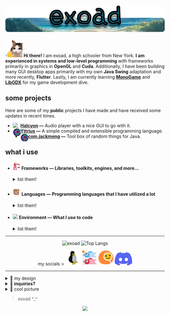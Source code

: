 <h1 align="center">
  <img src="title_pic.png" alt="exoad"/>
</h1>

<img src="wave.png" width=54/> **Hi there!** I am exoad, a high schooler from New York. **I am experienced in systems and low-level programming** with frameworks primarily in graphics in **OpenGL** and **Cuda**. Additionally, I have been building many GUI desktop apps primarily with my own **Java Swing** adaptation and more recently, **Flutter**. Lastly, I am currently learning [**MonoGame**](https://www.monogame.net/) and [**LibGDX**](https://libgdx.com/) for my game development dive.

<h2>some projects</h2>

Here are some of my **public** projects I have made and have received some updates in recent times.

<ul>
  <li>
    <a href="https://github.com/Halcyoninae"> <img align="left" src="https://github.com/Halcyoninae/Halcyon.c/blob/master/assets/app/Halcyon_Logo.png" width=24> <strong>Halcyon</a>   —</strong>   Audio player with a nice GUI to go with it.
  </li>
  <li>
    <a href="https://github.com/exoad/yttriuslang.c"> <img align="left" src="unknown.png" width=24> <strong>Yttrius</a>   —</strong>   A simple compiled and extensible programming language.
  </li>
  <li>
    <a href="https://github.com/exoad/com.jackmeng"> <img align="left" src="unknown.png" width=24> <strong>com.jackmeng</a>   —</strong>   Tool box of random things for Java.
  </li>    
</ul>

<h2>what i use</h2>


<ul>
  <li>
    <h4> <img src="construction.png" width=24/> <strong>Frameworks   —</strong>   Libraries, toolkits, engines, and more...</h4>
    <details>
      <summary>
        list them!
      </summary>
    <ul>
      <li><a href="https://www.glfw.org/"> <img align="left" src="OpenGL_100px_June16.png" width=24>GLFW</a></li>
      <li><a href="https://flutter.dev"> <img align="left" src="https://storage.googleapis.com/cms-storage-bucket/0dbfcc7a59cd1cf16282.png" width=16>Flutter</a></li>
      <li><a href="https://docs.oracle.com/en/java/javase/17/docs/api/java.desktop/javax/swing/package-summary.html"> <img align="left" src="https://brandslogos.com/wp-content/uploads/images/java-logo-2.png" width=18>Swing</a></li>
      <li><a href="https://github.com/Kode/Kha"> <img align="left" src="https://haxe.org/img/branding/haxe-logo-glyph.png" width=20>Kha</a></li>
      <li><a href="https://www.google.com/search?client=firefox-b-1-d&q=libgdx"> <img align="left" src="https://avatars.githubusercontent.com/u/509841?s=200&v=4" width=20>LibGDX</a></li>
      <li><a href="https://www.monogame.net/"> <img align="left" src="https://github.com/MonoGame/MonoGame.Logo/raw/master/FullColorOnLight/LogoOnly_128px.png?raw=true" width=20>MonoGame</a></li>
      <li><a href="https://nodejs.org/en"> <img align="left" src="nodejs.png" width=20>NodeJS <em>[including NPM packages]</em></a></li>
      <li><a href="https://llvm.org/"> <img align="left" src="https://llvm.org/img/DragonMedium.png" width=20>LLVM</a></li>
      <li><a href="https://github.com/Kode/Kha"> <img align="left" src="https://github.com/Kode.png?size=512" width=20>Kha</a></li>
      <li><a href="https://tauri.app/"> <img align="left" src="tauri.png" width=20>Tauri</a></li>
      <li><a href="https://skia.org/"> <img align="left" src="https://upload.wikimedia.org/wikipedia/en/thumb/3/33/Skia_Project_Logo.svg/263px-Skia_Project_Logo.svg.png" width=20>Skia</a></li>
    </ul>
    </details>
  </li>
  <li>
    <h4><img src="command_block.gif" width=24 /> <strong>Languages   —</strong>   Programming languages that I have utilized a lot</h4>
    <details>
    <summary>
      list them!
    </summary>
    <ul>
      <li>
        <strong>Object Oriented</strong>
        <ul>
          <li>Java/Kotlin (>3) </li>
          <li>Dart (>2)</li>
          <li>C++ (>4)</li>
          <li>Haxe (>3)</li>
          <li>C# (>0.5)</li>
        </ul>
      </li>
      <li>
        <strong>Script-based</strong>
        <ul>
          <li>JavaScript (>2)</li>
          <li>Lua (>4)</li>
        </ul>
      </li>
      <li>
        <strong>General</strong>
        <ul>
          <li>C (>5)</li>
          <li>Rust (>0.5)</li>
        </ul>
      </li>
    </ul>
    </details>
  </li>
  <li>
    <h4><img src="https://emojigraph.org/media/google/night-with-stars_1f303.png" width=24 /> <strong>Environment   —</strong>   What I use to code</h4>
    <details>
    <summary>list them!</summary>
    <ul>
      <li><strong>General Editor</strong>: <a href="https://code.visualstudio.com/">VSCode</a></li>
      <li><strong>OS</strong>: <a href="https://manjaro.org/"><img src="https://gitlab.manjaro.org/artwork/branding/logo/-/raw/master/logo.png" width=20 /> Manjaro (KDE)</a></li>
    </ul>
    </details>
  </li>
</ul>

<hr>

<div align="center">
  

![exoad](https://github-readme-stats.vercel.app/api?username=exoad&show_icons=true&hide_border=true&hide_title=true&&include_all_commits=true&ring_color=f74f8a&bg_color=000&text_color=4EFA74&icon_color=f0a433&number_format=long)
![Top Langs](https://github-readme-stats.vercel.app/api/top-langs/?username=exoad&layout=compact&langs_count=8&hide_border=true&hide_title=true&bg_color=000&text_color=4EFA74&icon_color=f0a433)

my socials > 
<a href="https://github.com/exoad"><img src="1689908066576652.gif" height=48 /></a>
<a href="https://open.spotify.com/playlist/25rvIynJB1LPLHkhJpMyGq?si=c19fec2d74374cac"><img src="carp_flag.png" height=48 /></a>
<a href="https://www.youtube.com/@exoad"><img src="i-gif.gif" height=48 /></a>
<a href="https://discord.gg/PbJQRT9zQ8"><img src="discord-mark-blue.png" height=42/></a>
</div>

<hr>

<be>

<details>
  <summary>🎨 my design</summary>
  I do not have a specific design that you can recognize. However, my main color palette in these colors:
  
  <img src="colormap.png" />

  **in the old days,** my main brand color was `#89eda4`: a bright teal/mint color.
</details>

<details>
<summary>
<strong>🎀 inquiries?</strong>
</summary>
  
if you have inquiries regarding my software, give me a forward through my discord server: [link](https://discord.gg/PbJQRT9zQ8)

</details>

<details>
  <summary>
    🏮 cool picture
  </summary>

<div align="center">
<img src="海沿いの道.png"/>
</div>
  
</details>

> exoad ^_^
<div align="center">
  
![](https://profile-counter.glitch.me/exoad/count.svg)

</div>
